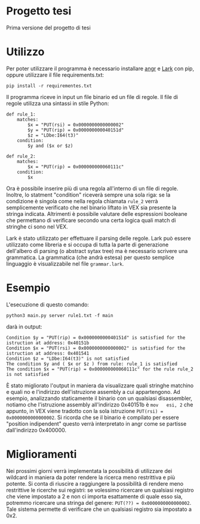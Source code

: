 # Progetto tesi

Prima versione del progetto di tesi

# Utilizzo

Per poter utilizzare il programma è necessario installare [angr](https://github.com/angr/angr) e [Lark](https://github.com/lark-parser/lark) con pip, oppure utilizzare il file requirements.txt:

`pip install -r requirementes.txt`

Il programma riceve in input un file binario ed un file di regole. Il file di regole utilizza una sintassi in stile Python:

```
def rule_1:
    matches:
        $x = "PUT(rsi) = 0x0000000000000002"
        $y = "PUT(rip) = 0x000000000040151d"
        $z = "LDbe:I64(t3)"
    condition:
        $y and ($x or $z)

def rule_2:
    matches:
        $x = "PUT(rip) = 0x000000000060111c"
    condition:
        $x
```    
        
Ora è possibile inserire più di una regola all'interno di un file di regole. Inoltre, lo statment "condition" riceverà sempre una sola riga: se la condizione è singola come nella regola chiamata `rule_2` verrà semplicemente verificato che nel binario liftato in VEX sia presente la stringa indicata.
Altrimenti è possibile valutare delle espressioni booleane che permettano di verificare secondo una certa logica quali match di stringhe ci sono nel VEX.

Lark è stato utilizzato per effettuare il parsing delle regole. Lark può essere utilizzato come libreria e si occupa di tutta la parte di generazione dell'albero di parsing (o abstract sytax tree) ma è necessario scrivere una grammatica. La grammatica (che andrà estesa) per questo semplice linguaggio è visualizzabile nel file `grammar.lark`.

# Esempio

L'esecuzione di questo comando:

`python3 main.py server rule1.txt -f main`


darà in output:

 ```
Condition $y = "PUT(rip) = 0x000000000040151d" is satisfied for the istruction at address: 0x40151b
Condition $x = "PUT(rsi) = 0x0000000000000002" is satisfied for the istruction at address: 0x401541
Condition $z = "LDbe:I64(t3)" is not satisfied
The condition $y and ( $x or $z ) from rule: rule_1 is satisfied
The condition $x = "PUT(rip) = 0x000000000060111c" for the rule rule_2 is not satisfied
```

È stato migliorato l'output in maniera da visualizzare quali stringhe matchino e quali no e l'indirizzo dell'istruzione assembly a cui appartengono. Ad esempio, analizzando staticamente il binario con un qualsiasi disassembler, notiamo che l'istruzione assembly all'indirizzo 0x40151b è `mov   esi, 2` che appunto, in VEX viene tradotto con la sola istruzione `PUT(rsi) = 0x0000000000000002`. Si ricorda che se il binario è compilato per essere "position indipendent" questo verrà interpretato in angr come se partisse dall'indirizzo 0x400000.

# Miglioramenti

Nei prossimi giorni verrà implementata la possibilità di utilizzare dei wildcard in maniera da poter rendere la ricerca meno restrittiva e più potente. Si conta di riuscire a raggiungere la possibilità di rendere meno restrittive le ricerche sui registri: se volessimo ricercare un qualsiasi registro che viene impostato a 2 e non ci importa esattamente di quale esso sia, potremmo ricercare una stringa del genere: `PUT(??) = 0x0000000000000002`. Tale sistema permette di verificare che un qualsiasi registro sia impostato a 0x2.
